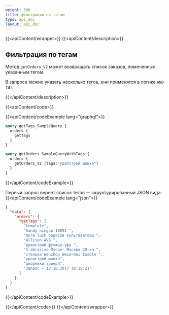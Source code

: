 ```yaml
---
weight: 300
title: фильтрация по тэгам
type: api_doc
layout: api_doc
---
```


{{<apiContent/wrapper>}}
{{<apiContent/description>}}

## Фильтрация по тегам

Метод <code>getOrders_V2</code> может возвращать список заказов, помеченных указанным тегом. 

В запросе можно указать несколько тегов, они применятся в логике <code>AND (И)</code>.

{{</apiContent/description>}}

{{<apiContent/code>}}

{{<apiContent/codeExample lang="graphql">}}
```graphql
query getTags_SampleQuery { 
  orders { 
    getTags 
  } 
}

query getOrders_SampleQueryWithTags { 
  orders { 
    getOrders_V2 (tags:"уралстрой шанха") 
  } 
}
```
{{</apiContent/codeExample>}}

Первый запрос вернет список тегов — скруктурированный JSON вида:
{{<apiContent/codeExample lang="json">}}

```json
{
  "data": {
    "orders": {
      "getTags": [
        "template",
        "Sandy ningbo 18891 ",
        "more luck борисов культиваторы ",
        "Allison AVS ",
        "уралстрой фучжоу-уфа ",
        "S-abrasive Пусан- Москва 20-ка ",
        "стельки Wenzhou Weiermei Insole ",
        "уралстрой шанха",
        "дворники триера",
        "Запрос — 13.10.2017 10:18:21"
      ]
    }
  }
}
```
{{</apiContent/codeExample>}}

{{</apiContent/code>}}
{{</apiContent/wrapper>}}
